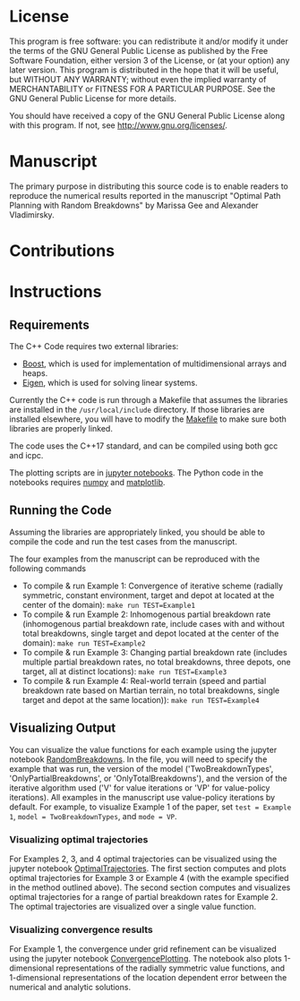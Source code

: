 # License
This program is free software: you can redistribute it and/or modify it under the terms of the GNU General Public License as published by the Free Software Foundation, either version 3 of the License, or (at your option) any later version. This program is distributed in the hope that it will be useful, but WITHOUT ANY WARRANTY; without even the implied warranty of MERCHANTABILITY or FITNESS FOR A PARTICULAR PURPOSE. See the GNU General Public License for more details.

You should have received a copy of the GNU General Public License along with this program. If not, see http://www.gnu.org/licenses/.

# Manuscript
The primary purpose in distributing this source code is to enable readers to reproduce the numerical results reported in the manuscript "Optimal Path Planning with Random Breakdowns" by Marissa Gee and Alexander Vladimirsky.


# Contributions

# Instructions
## Requirements
The C++ Code requires two external libraries:
* [Boost](http://www.boost.org/), which is used for implementation of multidimensional arrays and heaps.
* [Eigen](http://eigen.tuxfamily.org/index.php?title=Main_Page), which is used for solving linear systems.

Currently the C++ code is run through a Makefile that assumes the libraries are installed in the `/usr/local/include` directory.
If those libraries are installed elsewhere, you will have to modify the [Makefile](https://github.com/eikonal-equation/Random_Breakdowns/blob/main/Makefile) to make sure both libraries are properly linked.

The code uses the C++17 standard, and can be compiled using both gcc and icpc.

The plotting scripts are in [jupyter notebooks](https://jupyter.org/).
The Python code in the notebooks requires [numpy](https://numpy.org/) and [matplotlib](https://matplotlib.org/).

## Running the Code
Assuming the libraries are appropriately linked, you should be able to compile the code and run the test cases from the manuscript.

The four examples from the manuscript can be reproduced with the following commands
* To compile & run Example 1: Convergence of iterative scheme (radially symmetric, constant environment, target and depot at located at the center of the domain):
` make run TEST=Example1 `
* To compile & run Example 2: Inhomogenous partial breakdown rate (inhomogenous partial breakdown rate, include cases with and without total breakdowns, single target and depot located at the center of the domain):
` make run TEST=Example2 `
* To compile & run Example 3: Changing partial breakdown rate (includes multiple partial breakdown rates, no total breakdowns, three depots, one target, all at distinct locations):
` make run TEST=Example3 `
* To compile & run Example 4: Real-world terrain (speed and partial breakdown rate based on Martian terrain, no total breakdowns, single target and depot at the same location)):
` make run TEST=Example4 `


## Visualizing Output
You can visualize the value functions for each example using the jupyter notebook [RandomBreakdowns](https://github.com/eikonal-equation/Random_Breakdowns/blob/main/plotting/RandomBreakdowns.ipynb). In the file, you will need to specify the example that was run, the version of the model ('TwoBreakdownTypes', 'OnlyPartialBreakdowns', or 'OnlyTotalBreakdowns'), and the version of the iterative algorithm used ('V' for value iterations or 'VP' for value-policy iterations). All examples in the manuscript use value-policy iterations by default. For example, to visualize Example 1 of the paper, set `test = Example 1`, `model = TwoBreakdownTypes`, and `mode = VP`.

### Visualizing optimal trajectories
For Examples 2, 3, and 4 optimal trajectories can be visualized using the jupyter notebook [OptimalTrajectories](https://github.com/eikonal-equation/Random_Breakdowns/blob/main/plotting/OptimalTrajectories.ipynb). The first section computes and plots optimal trajectories for Example 3 or Example 4 (with the example specified in the method outlined above). The second section computes and visualizes optimal trajectories for a range of partial breakdown rates for Example 2. The optimal trajectories are visualized over a single value function.

### Visualizing convergence results
For Example 1, the convergence under grid refinement can be visualized using the jupyter notebook [ConvergencePlotting](https://github.com/eikonal-equation/Random_Breakdowns/blob/main/plotting/ConvergencePlotting.ipynb). The notebook also plots 1-dimensional representations of the radially symmetric value functions, and 1-dimensional representations of the location dependent error between the numerical and analytic solutions.